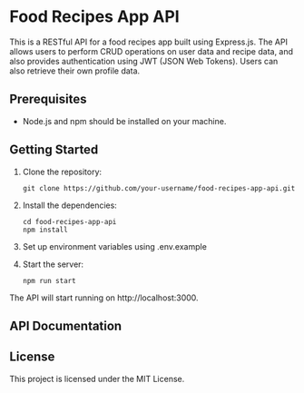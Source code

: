 # Food Recipes App API

This is a RESTful API for a food recipes app built using Express.js. The API allows users to perform CRUD operations on user data and recipe data, and also provides authentication using JWT (JSON Web Tokens). Users can also retrieve their own profile data.

## Prerequisites

- Node.js and npm should be installed on your machine.

## Getting Started

1. Clone the repository:

   ```shell
   git clone https://github.com/your-username/food-recipes-app-api.git

2. Install the dependencies:

   ``` shell
   cd food-recipes-app-api
   npm install

3. Set up environment variables using .env.example

4. Start the server:

   ``` shell
   npm run start
   
 The API will start running on http://localhost:3000.

## API Documentation

## License
This project is licensed under the MIT License.
